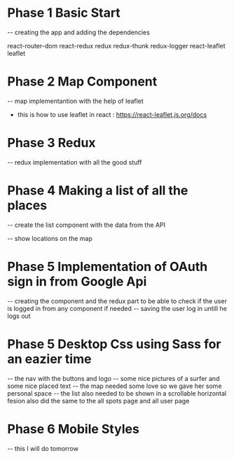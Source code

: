 

# Phase 1 Basic Start 

-- creating the app and adding the dependencies

react-router-dom 
react-redux redux 
redux-thunk redux-logger 
react-leaflet leaflet


# Phase 2 Map Component

-- map implementantion with the help of leaflet 
- this is how to use leaflet in react : https://react-leaflet.js.org/docs


# Phase 3 Redux

-- redux implementation with all the good stuff

# Phase 4 Making a list of all the places 

-- create the list component with the data from the API

-- show locations on the map


# Phase 5 Implementation of OAuth sign in from Google Api

-- creating the component and the redux part to be able to check if the 
user is logged in from any component if needed
-- saving the user log in untill he logs out


# Phase 5 Desktop Css using Sass for an eazier time

-- the nav with the buttons and logo
-- some nice pictures of a surfer and some nice placed text
-- the map needed some love so we gave her some personal space
-- the list also needed to be shown in a scrollable horizontal fesion
also did the same to the all spots page and all user page 

# Phase 6 Mobile Styles

-- this I will do tomorrow